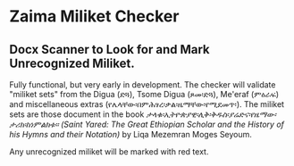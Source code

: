 # Zaima Miliket Checker

## Docx Scanner to Look for and Mark Unrecognized Miliket.

Fully functional, but very early in development.  The checker will validate "miliket sets" from the Digua (ድጓ),
Tsome Digua (ጾመ፡ድጓ), Me'eraf (ምዕራፍ) and miscellaneous extras (የሌላቸው፡በምሕፃረ፡ቃል፡ዜማቸው፡የሚደመጥ፡). The miliket sets are
those document in the book _ታላቁ፡ኢትዮጵያዊ፡ሊቅ፡ቅዱስ፡ያሬድና፡የዜማው፡ታሪክ፡ከነምልክቱ።
(Saint Yared: The Great Ethiopian Scholar and the History of his Hymns and their Notation)_ by Liqa Mezemran Moges Seyoum.

Any unrecognized miliket will be marked with red text.
